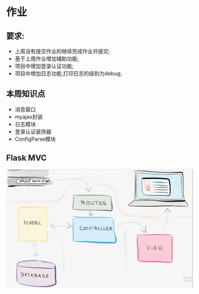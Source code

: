 # 作业 

## 要求:

- 上周没有提交作业的继续完成作业并提交;
- 基于上周作业增加辅助功能;
- 项目中增加登录认证功能;
- 项目中增加日志功能,打印日志的级别为debug;


## 本周知识点

- 消息窗口
- myajax封装
- 日志模块
- 登录认证装饰器
- ConfigParse模块


## Flask MVC 
![mvc](./monkey/flask-mvc.png)
